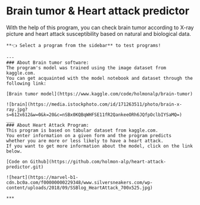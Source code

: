 # Brain tumor & Heart attack predictor

With the help of this program, you can check brain tumor according to X-ray picture 
    and heart attack susceptibility based on natural and biological data.

    **👈 Select a program from the sidebar** to test programs!

    ---
    ### About Brain tumor software:
    The program's model was trained using the image dataset from kaggle.com.
    You can get acquainted with the model notebook and dataset through the following link:
    
    [Brain tumor model](https://www.kaggle.com/code/holmonalp/brain-tumor)

    ![brain](https://media.istockphoto.com/id/171263511/photo/brain-x-ray.jpg?s=612x612&w=0&k=20&c=nSBx0KQBqWHFSE11fR2QankeeORh6JQfpOclbIYSaMQ=)
    ___
    ### About Heart Attack Program:
    This program is based on tabular dataset from kaggle.com. 
    You enter information on a given form and the program predicts 
    whether you are more or less likely to have a heart attack.
    If you want to get more information about the model, click on the link below.

    [Code on Github](https://github.com/holmon-alp/heart-attack-predictor.git)

    ![heart](https://marvel-b1-cdn.bc0a.com/f00000000229348/www.silversneakers.com/wp-content/uploads/2018/09/SSBlog_HeartAttack_700x525.jpg)

    ***